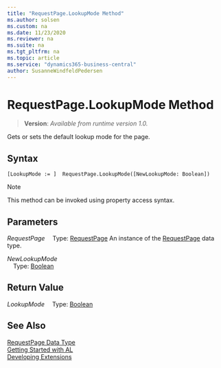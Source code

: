 ```yaml
---
title: "RequestPage.LookupMode Method"
ms.author: solsen
ms.custom: na
ms.date: 11/23/2020
ms.reviewer: na
ms.suite: na
ms.tgt_pltfrm: na
ms.topic: article
ms.service: "dynamics365-business-central"
author: SusanneWindfeldPedersen
---
```

[//]: # (START>DO_NOT_EDIT)
[//]: # (IMPORTANT:Do not edit any of the content between here and the END>DO_NOT_EDIT.)
[//]: # (Any modifications should be made in the .xml files in the ModernDev repo.)
# RequestPage.LookupMode Method
> **Version**: _Available from runtime version 1.0._

Gets or sets the default lookup mode for the page.


## Syntax
```
[LookupMode := ]  RequestPage.LookupMode([NewLookupMode: Boolean])
```
> [!NOTE]
> This method can be invoked using property access syntax.
## Parameters
*RequestPage*
&emsp;Type: [RequestPage](requestpage-data-type.md)
An instance of the [RequestPage](requestpage-data-type.md) data type.

*NewLookupMode*  
&emsp;Type: [Boolean](../boolean/boolean-data-type.md)  
  


## Return Value
*LookupMode*
&emsp;Type: [Boolean](../boolean/boolean-data-type.md)



[//]: # (IMPORTANT: END>DO_NOT_EDIT)
## See Also
[RequestPage Data Type](requestpage-data-type.md)  
[Getting Started with AL](../../devenv-get-started.md)  
[Developing Extensions](../../devenv-dev-overview.md)